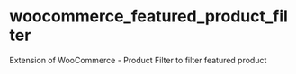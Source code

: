 # woocommerce_featured_product_filter
Extension of WooCommerce - Product Filter to filter featured product

